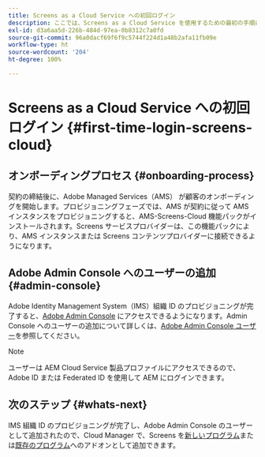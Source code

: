 ```yaml
---
title: Screens as a Cloud Service への初回ログイン
description: ここでは、Screens as a Cloud Service を使用するための最初の手順について説明します。
exl-id: d3a6aa5d-226b-484d-97ea-0b8312c7a0fd
source-git-commit: 96a0dacf69f6f9c5744f224d1a48b2afa11fb09e
workflow-type: ht
source-wordcount: '204'
ht-degree: 100%

---
```


# Screens as a Cloud Service への初回ログイン {#first-time-login-screens-cloud}


## オンボーディングプロセス {#onboarding-process}

契約の締結後に、Adobe Managed Services（AMS）
が顧客のオンボーディングを開始します。プロビジョニングフェーズでは、AMS が契約に従って AMS インスタンスをプロビジョニングすると、AMS-Screens-Cloud 機能パックがインストールされます。Screens サービスプロバイダーは、この機能パックにより、AMS インスタンスまたは Screens コンテンツプロバイダーに接続できるようになります。

## Adobe Admin Console へのユーザーの追加 {#admin-console}

Adobe Identity Management System（IMS）組織 ID のプロビジョニングが完了すると、[Adobe Admin Console](https://adminconsole.adobe.com/) にアクセスできるようになります。Admin Console へのユーザーの追加について詳しくは、[Adobe Admin Console ユーザー](https://helpx.adobe.com/jp/enterprise/admin-guide.html/enterprise/using/users.ug.html)を参照してください。

>[!NOTE]
>ユーザーは AEM Cloud Service 製品プロファイルにアクセスできるので、Adobe ID または Federated ID を使用して AEM にログインできます。

## 次のステップ {#whats-next}

IMS 組織 ID のプロビジョニングが完了し、Adobe Admin Console のユーザーとして追加されたので、Cloud Manager で、Screens を[新しいプログラム](/help/screens-cloud/onboarding-screens-cloud/add-on-new-program-screens-cloud.md)または[既存のプログラム](/help/screens-cloud/onboarding-screens-cloud/add-on-existing-program-screens-cloud.md)へのアドオンとして追加できます。
